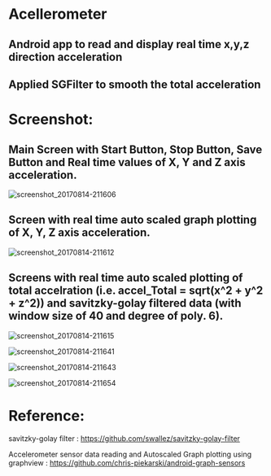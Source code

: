 # Acellerometer

## Android app to read and display real time x,y,z direction acceleration

## Applied SGFilter to smooth the total acceleration

# Screenshot:

## Main Screen with Start Button, Stop Button, Save Button and Real time values of X, Y and Z axis acceleration.

![screenshot_20170814-211606](https://user-images.githubusercontent.com/26283082/29279932-04d49932-8137-11e7-8aeb-b1cfd870b492.jpg)

## Screen with real time auto scaled graph plotting of X, Y, Z axis acceleration.


![screenshot_20170814-211612](https://user-images.githubusercontent.com/26283082/29279927-04bf732c-8137-11e7-8339-096b0870aeea.jpg)

## Screens with real time auto scaled plotting of total accelration (i.e. accel_Total = sqrt(x^2 + y^2 + z^2)) and savitzky-golay filtered data (with window size of 40 and degree of poly. 6).


![screenshot_20170814-211615](https://user-images.githubusercontent.com/26283082/29279928-04c9db78-8137-11e7-84e2-83f769d15892.jpg)


![screenshot_20170814-211641](https://user-images.githubusercontent.com/26283082/29279929-04cd5a3c-8137-11e7-9134-ed190faa3d6f.jpg)


![screenshot_20170814-211643](https://user-images.githubusercontent.com/26283082/29279931-04d461e2-8137-11e7-894d-78b2d101362b.jpg)


![screenshot_20170814-211654](https://user-images.githubusercontent.com/26283082/29279930-04d07884-8137-11e7-946d-d59ba18e3efe.jpg)



# Reference:
  savitzky-golay filter : https://github.com/swallez/savitzky-golay-filter
  
  Accelerometer sensor data reading and Autoscaled Graph plotting using graphview : https://github.com/chris-piekarski/android-graph-sensors



